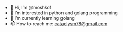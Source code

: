 - 👋 Hi, I’m @moshkof
- 👀 I’m interested in python and golang programming 
- 🌱 I’m currently learning golang
- 📫 How to reach me: cataclysm78@gmail.com

<!---
moshkof/moshkof is a ✨ special ✨ repository because its `README.md` (this file) appears on your GitHub profile.
You can click the Preview link to take a look at your changes.
--->
